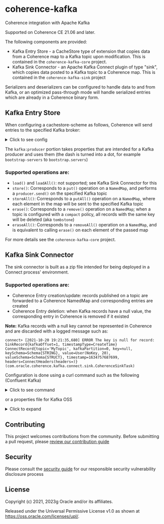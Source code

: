 # coherence-kafka
Coherence integration with Apache Kafka

Supported on Coherence CE 21.06 and later.

The following components are provided:

- Kafka Entry Store - a CacheStore type of extension that copies data from a Coherence map to a Kafka topic upon modification. This is contained in the `coherence-kafka-core` project.
- Kafka Sink Connector - an Apache Kafka Connect plugin of type "sink", which copies data posted to a Kafka topic to a Coherence map. This is contained in the `coherence-kafka-sink` project

Serializers and deserializers can be configured to handle data to and from Kafka, or an optimized pass-through mode will handle serialized entries which are already in a Coherence binary form.

## Kafka Entry Store

When configuring a cachestore-scheme as follows, Coherence will send entries to the specified Kafka broker:

<details>
<summary>Click to see config</summary>
<p>

```xml
<?xml version="1.0"?>

<cache-config xmlns:xsi="http://www.w3.org/2001/XMLSchema-instance"
              xmlns="http://xmlns.oracle.com/coherence/coherence-cache-config"
              xmlns:kafka="class://com.oracle.coherence.kafka.KafkaNamespaceHandler"
              xsi:schemaLocation="http://xmlns.oracle.com/coherence/coherence-cache-config coherence-cache-config.xsd">
  <caching-scheme-mapping>
    <cache-mapping>
      <cache-name>foo</cache-name>
      <scheme-name>partitioned-rwbm-kafka</scheme-name>
    </cache-mapping>
  </caching-scheme-mapping>

  <caching-schemes>
    <distributed-scheme>
      <scheme-name>partitioned-rwbm-kafka</scheme-name>

      <backing-map-scheme>
        <partitioned>true</partitioned>
        <read-write-backing-map-scheme>
          <internal-cache-scheme>
            <local-scheme>
            </local-scheme>
          </internal-cache-scheme>
          <cachestore-scheme>
            <class-scheme>
              <kafka:producer>
                <!-- use default class -->
                <kafka:topic-name>{cache-name}</kafka:topic-name>
                <!-- default for passthrough is false -->
                <kafka:bootstrap-servers>localhost:9092</kafka:bootstrap-servers>
                <kafka:key-serializer>org.apache.kafka.common.serialization.StringSerializer</kafka:key-serializer>
                <kafka:value-serializer>org.apache.kafka.common.serialization.StringSerializer</kafka:value-serializer>
                <kafka:max-block-ms>5000</kafka:max-block-ms>
              </kafka:producer>
            </class-scheme>
          </cachestore-scheme>
        </read-write-backing-map-scheme>
      </backing-map-scheme>

      <autostart>true</autostart>
    </distributed-scheme>

  </caching-schemes>
</cache-config>
```

</p>
</details>

The `kafka:producer` portion takes properties that are intended for a Kafka producer and uses them (the dash is turned into a dot, for example `bootstrap-servers` to `bootstrap.servers`)

### Supported operations are:
- `load()` and `loadAll()`: not supported; see Kafka Sink Connector for this
- `store()`: Corresponds to a `put()` operation on a `NamedMap`, and performs a `producer.send()` on the specified Kafka topic
- `storeAll()`: Corresponds to a `putAll()` operation on a `NamedMap`, where each element in the map will be sent to the specified Kafka topic
- `erase()`: Corresponds to a `remove()` operation on a `NamedMap`; when a topic is configured with a `compact` policy, all records with the same key will be deleted (aka `tombstone`)
- `eraseAll()`: Corresponds to a `removeAll()` operation on a `NamedMap`, and is equivalent to calling `erase()` on each element of the passed map

For more details see the `coherence-kafka-core` project.

## Kafka Sink Connector

The sink connector is built as a zip file intended for being deployed in a Connect process' environment.

### Supported operations are:
- Coherence Entry creation/update: records published on a topic are forwarded to a Coherence NamedMap and corresponding entries are created
- Coherence Entry deletion: when Kafka records have a null value, the corresponding entry in Coherence is removed if it existed

**Note:** Kafka records with a null key cannot be represented in Coherence and are discarded with a logged message such as:

```text
connect> [2021-10-20 19:21:35,680] ERROR The key is null for record: SinkRecord{kafkaOffset=1, timestampType=CreateTime} ConnectRecord{topic='MyTopic', kafkaPartition=0, key=null, keySchema=Schema{STRING}, value=User(NoKey, 20), valueSchema=Schema{STRUCT}, timestamp=1634757687699, headers=ConnectHeaders(headers=)} (com.oracle.coherence.kafka.connect.sink.CoherenceSinkTask)
```

Configuration is done using a curl command such as the following (Confluent Kafka)

<details><summary>Click to see command</summary>
<p>

```
curl -X POST -H "Content-Type: application/json" \
    http://localhost:8083/connectors \
    -d '{"name":"coh-sink",
             "config":
                 {
                     "connector.class":"com.oracle.coherence.kafka.connect.CoherenceSinkConnector",
                     "topics":"MyTopic",
                     "coherence.cache.mappings":"MyTopic->MyCache"
                 }
         }'
```

</p>
</details>

or a properties file for Kafka OSS

<details><summary>Click to expand</summary>
<p>

```properties
name=coh-sink
topics=MyTopic
tasks.max=1
connector.class=com.oracle.coherence.kafka.connect.CoherenceSinkConnector
coherence.cache.mappings=MyTopic->MyCache
key.converter=com.oracle.coherence.kafka.connect.util.CustomConverter
value.converter=com.oracle.coherence.kafka.connect.util.CustomConverter
value.converter.serializer=org.apache.kafka.common.serialization.StringSerializer
value.converter.deserializer=org.apache.kafka.common.serialization.StringDeserializer
key.converter.serializer=org.apache.kafka.common.serialization.StringSerializer
key.converter.deserializer=org.apache.kafka.common.serialization.StringDeserializer
```

</p>
</details>

## Contributing

This project welcomes contributions from the community. Before submitting a pull request, please [review our contribution guide](./CONTRIBUTING.md)

## Security

Please consult the [security guide](./SECURITY.md) for our responsible security vulnerability disclosure process

## License

Copyright (c) 2021, 2023g Oracle and/or its affiliates.

Released under the Universal Permissive License v1.0 as shown at
<https://oss.oracle.com/licenses/upl/>.
